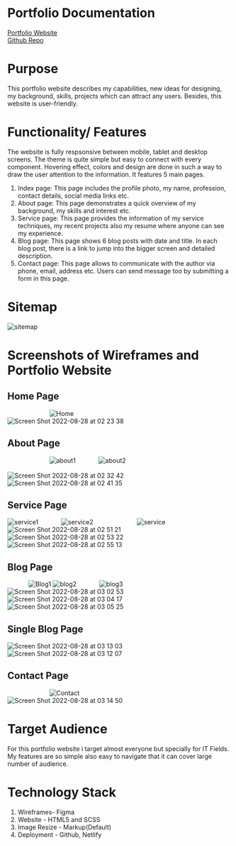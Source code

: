 # Portfolio Documentation #
[Portfolio Website](https://riajul-jannah-portfolio.netlify.app)
<br/>
[Github Repo](https://github.com/fahimagithub/Portfolio)
<br/>
# Purpose #
This portfolio website describes my capabilities, new ideas for designing, my background, skills, projects which can attract any users. Besides, this website is user-friendly.
# Functionality/ Features #
The website is fully respsonsive between mobile, tablet and desktop screens. The theme is quite simple but easy to connect with every component. Hovering effect, colors and design are done in such a way to draw the user attention to the information.
It features 5 main pages.
<br/>
1. Index page: This page includes the profile photo, my name, profession, contact details, social media links etc.
2. About page: This page demonstrates a quick overview of my background, my skills and interest etc.
3. Service page: This page provides the information of my service techniques, my recent projects also my resume where anyone can see my experience.
4. Blog page: This page shows 6 blog posts with date and title. In each blog post, there is a link to jump into the bigger screen and detailed description.
5. Contact page: This page allows to communicate with the author via phone, email, address etc. Users can send message too by submitting a form in this page.
# Sitemap #
![sitemap](https://user-images.githubusercontent.com/105357829/187038867-80080820-1dc5-460e-b4fd-68669eb4b5e5.jpg)
# Screenshots of Wireframes and Portfolio Website #
## Home Page ##
&nbsp; &nbsp; &nbsp; &nbsp; &nbsp; &nbsp; &nbsp; &nbsp; &nbsp; &nbsp; &nbsp; &nbsp;
![Home](https://user-images.githubusercontent.com/105357829/187039771-4eaa6947-bd6a-4d80-a646-192c61b0f5c8.jpg)
<br/>
![Screen Shot 2022-08-28 at 02 23 38](https://user-images.githubusercontent.com/105357829/187039125-741de48a-167a-431a-8bf2-5a8dfd7cd4ff.png)
## About Page ##
&nbsp; &nbsp; &nbsp; &nbsp; &nbsp; &nbsp; &nbsp; &nbsp; &nbsp; &nbsp; &nbsp; &nbsp;
![about1](https://user-images.githubusercontent.com/105357829/187039536-7acba4cc-9230-47a9-8ba9-1c84be03a3a0.png)
&nbsp; &nbsp; &nbsp; &nbsp; &nbsp; &nbsp;
![about2](https://user-images.githubusercontent.com/105357829/187039541-b2c58ffb-0c32-4cda-b500-3a50181cceed.png)
<br/>
<br/>
![Screen Shot 2022-08-28 at 02 32 42](https://user-images.githubusercontent.com/105357829/187039675-86fffacc-7ef0-42ab-97f6-df87bbd08416.png)
&nbsp; &nbsp; &nbsp; &nbsp; &nbsp; &nbsp;
![Screen Shot 2022-08-28 at 02 41 35](https://user-images.githubusercontent.com/105357829/187039705-0ffc5903-c45f-4eec-bbe4-b847796c7c5d.png)
## Service Page ##
![service1](https://user-images.githubusercontent.com/105357829/187039836-b612b6ae-5ab2-40a6-8497-3fffea4437b8.png)
&nbsp; &nbsp; &nbsp; &nbsp; &nbsp; &nbsp;
![service2](https://user-images.githubusercontent.com/105357829/187039886-ea84f714-6184-415a-b90e-2369dab5870c.png)
&nbsp; &nbsp; &nbsp; &nbsp; &nbsp; &nbsp; &nbsp; &nbsp; &nbsp; &nbsp; &nbsp; &nbsp;
![service](https://user-images.githubusercontent.com/105357829/187039953-4d1056d2-ace6-4084-b6b5-7888ae2cebf0.png)
<br/>
![Screen Shot 2022-08-28 at 02 51 21](https://user-images.githubusercontent.com/105357829/187040101-c54f1045-1ad6-410b-b300-effe17350e49.png)
&nbsp; &nbsp; &nbsp; &nbsp; &nbsp; &nbsp;
![Screen Shot 2022-08-28 at 02 53 22](https://user-images.githubusercontent.com/105357829/187040169-ddcf865b-4d62-406e-b3bc-d13ce84bde53.png)
![Screen Shot 2022-08-28 at 02 55 13](https://user-images.githubusercontent.com/105357829/187040301-b8b7dfd2-6d2c-4cb4-b323-a9b7c8f52b19.png)
## Blog Page ##
&nbsp; &nbsp; &nbsp; &nbsp; &nbsp; &nbsp;
![Blog1](https://user-images.githubusercontent.com/105357829/187040367-16204e6f-5102-4093-8d18-453252edcc90.png)
![blog2](https://user-images.githubusercontent.com/105357829/187040382-ea061886-af24-46ec-8ff2-7aa9d8346176.png)
&nbsp; &nbsp; &nbsp; &nbsp; &nbsp; &nbsp;
![blog3](https://user-images.githubusercontent.com/105357829/187040422-9002330e-ecd5-42ec-855d-f6c25cc8a20d.png)
&nbsp; &nbsp; &nbsp; &nbsp; &nbsp; &nbsp;
![Screen Shot 2022-08-28 at 03 02 53](https://user-images.githubusercontent.com/105357829/187040496-1d3ba2f5-87c0-4511-82f7-d0854593a766.png)
![Screen Shot 2022-08-28 at 03 04 17](https://user-images.githubusercontent.com/105357829/187040545-24e9ccba-dbba-4a38-befc-103a5a92df17.png)
&nbsp; &nbsp; &nbsp; &nbsp; &nbsp; &nbsp; &nbsp; &nbsp; &nbsp; &nbsp; &nbsp; &nbsp; &nbsp; &nbsp; &nbsp; &nbsp; &nbsp; &nbsp; &nbsp; &nbsp; &nbsp; &nbsp; &nbsp; &nbsp;
![Screen Shot 2022-08-28 at 03 05 25](https://user-images.githubusercontent.com/105357829/187040571-bb6c9889-164a-42e8-a380-9466e35ce139.png)
## Single Blog Page ##
![Screen Shot 2022-08-28 at 03 13 03](https://user-images.githubusercontent.com/105357829/187040854-283b6ab2-dcbe-49b9-a779-f3198dcdde45.png)
&nbsp; &nbsp; &nbsp; &nbsp; &nbsp; &nbsp;
![Screen Shot 2022-08-28 at 03 12 07](https://user-images.githubusercontent.com/105357829/187040834-9eb1eb0d-26ff-40a4-8b60-86434b7909a6.png)
## Contact Page ##
&nbsp; &nbsp; &nbsp; &nbsp; &nbsp; &nbsp; &nbsp; &nbsp; &nbsp; &nbsp; &nbsp; &nbsp;
![Contact](https://user-images.githubusercontent.com/105357829/187040944-f85a2d46-2cdc-49cc-93fd-57a37d22178c.png)
&nbsp; &nbsp; &nbsp; &nbsp; &nbsp; &nbsp; &nbsp; &nbsp; &nbsp; &nbsp; &nbsp; &nbsp; &nbsp; &nbsp; &nbsp; &nbsp; &nbsp; &nbsp; &nbsp; &nbsp;
![Screen Shot 2022-08-28 at 03 14 50](https://user-images.githubusercontent.com/105357829/187040928-3646ed74-bbda-47e2-a706-b6a40ed3f15e.png)
# Target Audience #
For this portfolio website i target almost everyone but specially for IT Fields. My features are so simple also easy to navigate that it can cover large number of audience.
# Technology Stack #
1. Wireframes- Figma
2. Website - HTML5 and SCSS
3. Image Resize - Markup(Default)
4. Deployment - Github, Netlify






